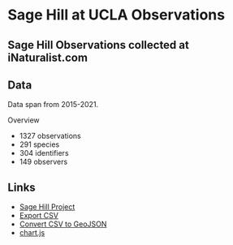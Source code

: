 # Sage Hill at UCLA Observations
Sage Hill Observations collected at iNaturalist.com
---
## Data
Data span from 2015-2021.

Overview
- 1327 observations
- 291 species
- 304 identifiers
- 149 observers

## Links
- [Sage Hill Project](https://www.inaturalist.org/projects/ucla-sage-hill-preserve)
- [Export CSV](https://www.inaturalist.org/observations/export)
- [Convert CSV to GeoJSON](http://convertcsv.com/csv-to-geojson.htm)
- [chart.js](https://www.chartjs.org/)

